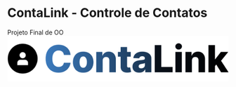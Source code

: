 # ContaLink - Controle de Contatos
Projeto Final de OO
<br>
[<img src="https://raw.githubusercontent.com/tassid/contalink/main/logo.png">](https://github.com/tassid/contalink)
